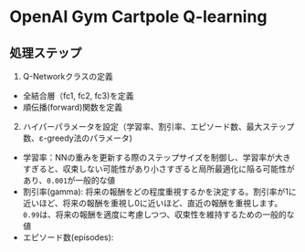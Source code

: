# OpenAI Gym Cartpole Q-learning

## 処理ステップ
1. Q-Networkクラスの定義
- 全結合層（fc1, fc2, fc3)を定義
- 順伝播(forward)関数を定義

2. ハイパーパラメータを設定（学習率、割引率、エピソード数、最大ステップ数、ε-greedy法のパラメータ)
- 学習率：NNの重みを更新する際のステップサイズを制御し、学習率が大きすぎると、収束しない可能性があり小さすぎると局所最適化に陥る可能性があり、`0.001`が一般的な値
- 割引率(gamma): 将来の報酬をどの程度重視するかを決定する。割引率が1に近いほど、将来の報酬を重視し0に近いほど、直近の報酬を重視します。`0.99`は、将来の報酬を適度に考慮しつつ、収束性を維持するための一般的な値
- エピソード数(episodes):